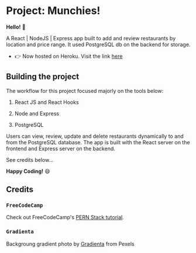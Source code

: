 # Project: Munchies!

**Hello!** 👋

A React | NodeJS | Express app built to add and review restaurants by location and price range. It used PostgreSQL db on the backend for storage.

- 👉 Now hosted on Heroku. Visit the link [here](https://blogbase-app.herokuapp.com/blogs)

## Building the project

The workflow for this project focused majorly on the tools below:

1. React JS and React Hooks

2. Node and Express

3. PostgreSQL

Users can view, review, update and delete restaurants dynamically to and from the PostgreSQL database. The app is built with the React server on the frontend and Express server on the backend.

See credits below...

**Happy Coding!** 😄

## Credits

### `FreeCodeCamp`

Check out FreeCodeCamp's [PERN Stack tutorial](https://www.youtube.com/watch?v=J01rYl9T3BU&list=LL&index=36).

### `Gradienta`

Backgroung gradient photo by [Gradienta](https://www.pexels.com/photo/pink-and-purple-color-illustration-7130475/) from Pexels
